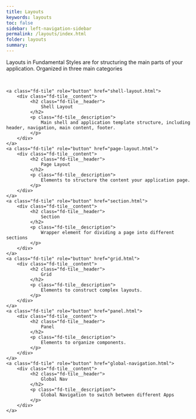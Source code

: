 ```yaml
---
title: Layouts
keywords: layouts
toc: false
sidebar: left-navigation-sidebar
permalink: /layouts/index.html
folder: layouts
summary:
---
```


Layouts in Fundamental Styles are for structuring the main parts of your application. Organized in three main categories


<br>

<div class="fd-tile-grid fd-tile-grid--2col docs-tiles">

    <a class="fd-tile" role="button" href="shell-layout.html">
        <div class="fd-tile__content">
             <h2 class="fd-tile__header">
                 Shell Layout
             </h2>
             <p class="fd-tile__description">
                 Main shell and application template structure, including header, navigation, main content, footer.
             </p>
        </div>
    </a>
    <a class="fd-tile" role="button" href="page-layout.html">
        <div class="fd-tile__content">
             <h2 class="fd-tile__header">
                 Page Layout
             </h2>
             <p class="fd-tile__description">
                 Elements to structure the content your application page.
             </p>
        </div>
    </a>
    <a class="fd-tile" role="button" href="section.html">
        <div class="fd-tile__content">
             <h2 class="fd-tile__header">
                 Section
             </h2>
             <p class="fd-tile__description">
                 Wrapper element for dividing a page into different sections
             </p>
        </div>
    </a>
    <a class="fd-tile" role="button" href="grid.html">
        <div class="fd-tile__content">
             <h2 class="fd-tile__header">
                 Grid
             </h2>
             <p class="fd-tile__description">
                 Elements to construct complex layouts.
             </p>
        </div>
    </a>
    <a class="fd-tile" role="button" href="panel.html">
        <div class="fd-tile__content">
             <h2 class="fd-tile__header">
                 Panel
             </h2>
             <p class="fd-tile__description">
                 Elements to organize components.
             </p>
        </div>
    </a>
    <a class="fd-tile" role="button" href="global-navigation.html">
        <div class="fd-tile__content">
             <h2 class="fd-tile__header">
                 Global Nav
             </h2>
             <p class="fd-tile__description">
                 Global Navigation to switch between different Apps
             </p>
        </div>
    </a>
</div>
